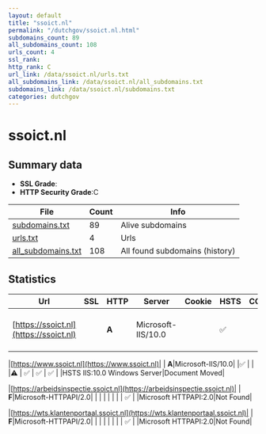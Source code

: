 ```yaml
---
layout: default
title: "ssoict.nl"
permalink: "/dutchgov/ssoict.nl.html"
subdomains_count: 89
all_subdomains_count: 108
urls_count: 4
ssl_rank: 
http_rank: C
url_link: /data/ssoict.nl/urls.txt
all_subdomains_link: /data/ssoict.nl/all_subdomains.txt
subdomains_link: /data/ssoict.nl/subdomains.txt
categories: dutchgov
---
```



# ssoict.nl
## Summary data


 - **SSL Grade**:
 - **HTTP Security Grade**:C


| File       | Count | Info |
|------------|-------|------|
|[subdomains.txt](/data/ssoict.nl/subdomains.txt)|89|Alive subdomains|
|[urls.txt](/data/ssoict.nl/urls.txt)|4|Urls|
|[all_subdomains.txt](/data/ssoict.nl/all_subdomains.txt)|108|All found subdomains (history)|


## Statistics


| Url | SSL | HTTP | Server | Cookie | HSTS | CORS | CTO | CSP | XFO | XXP | RP |FP| Tech |Title |
|--------|-------|-------|------|------|------|------|------|------|------|------|------|------|------|------|
|[https://ssoict.nl](https://ssoict.nl)| | **A**|Microsoft-IIS/10.0| |:white_check_mark: | | |:warning: | :white_check_mark: | :white_check_mark: | :white_check_mark: | |HSTS IIS:10.0 Windows Server|Document Moved|


|[https://www.ssoict.nl](https://www.ssoict.nl)| | **A**|Microsoft-IIS/10.0| |:white_check_mark: | | |:warning: | :white_check_mark: | :white_check_mark: | :white_check_mark: | |HSTS IIS:10.0 Windows Server|Document Moved|


|[https://arbeidsinspectie.ssoict.nl](https://arbeidsinspectie.ssoict.nl)| | **F**|Microsoft-HTTPAPI/2.0| | | | | | | | :white_check_mark: | |Microsoft HTTPAPI:2.0|Not Found|


|[https://wts.klantenportaal.ssoict.nl](https://wts.klantenportaal.ssoict.nl)| | **F**|Microsoft-HTTPAPI/2.0| | | | | | | | :white_check_mark: | |Microsoft HTTPAPI:2.0|Not Found|

